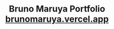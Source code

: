 <h1 align="center">
  Bruno Maruya Portfolio<br/>
  <a href="https://brunomaruya.vercel.app/" target="_blank">brunomaruya.vercel.app</a>
</h1>
